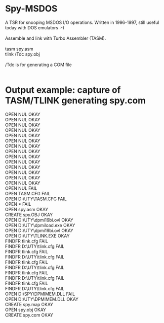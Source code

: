 # Spy-MSDOS
A TSR for snooping MSDOS I/O operations. Written in 1996-1997, still useful today with DOS emulators :-)<br />
<br />
Assemble and link with Turbo Assembler (TASM).<br />
<br />
tasm spy.asm<br />
tlink /Tdc spy.obj<br />
<br />
/Tdc is for generating a COM file<br />
<br />
# Output example: capture of TASM/TLINK generating spy.com
OPEN   NUL OKAY<br />
OPEN   NUL OKAY<br />
OPEN   NUL OKAY<br />
OPEN   NUL OKAY<br />
OPEN   NUL OKAY<br />
OPEN   NUL OKAY<br />
OPEN   NUL OKAY<br />
OPEN   NUL OKAY<br />
OPEN   NUL OKAY<br />
OPEN   NUL OKAY<br />
OPEN   NUL OKAY<br />
OPEN   NUL OKAY<br />
OPEN   NUL OKAY<br />
OPEN   NUL OKAY<br />
OPEN   NUL FAIL<br />
OPEN   TASM.CFG FAIL<br />
OPEN   D:\UTY\TASM.CFG FAIL<br />
OPEN   * FAIL<br />
OPEN   spy.asm OKAY<br />
CREATE spy.OBJ OKAY<br />
OPEN   D:\UTY\dpmi16bi.ovl OKAY<br />
OPEN   D:\UTY\dpmiload.exe OKAY<br />
OPEN   D:\UTY\dpmi16bi.ovl OKAY<br />
OPEN   D:\UTY\TLINK.EXE OKAY<br />
FINDFR tlink.cfg FAIL<br />
FINDFR D:\UTY\tlink.cfg FAIL<br />
FINDFR tlink.cfg FAIL<br />
FINDFR D:\UTY\tlink.cfg FAIL<br />
FINDFR tlink.cfg FAIL<br />
FINDFR D:\UTY\tlink.cfg FAIL<br />
FINDFR tlink.cfg FAIL<br />
FINDFR D:\UTY\tlink.cfg FAIL<br />
FINDFR tlink.cfg FAIL<br />
FINDFR D:\UTY\tlink.cfg FAIL<br />
OPEN   D:\SPY\DPMIMEM.DLL FAIL<br />
OPEN   D:\UTY\DPMIMEM.DLL OKAY<br />
CREATE spy.map OKAY<br />
OPEN   spy.obj OKAY<br />
CREATE spy.com OKAY<br />
